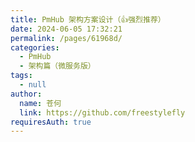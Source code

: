 ```yaml
---
title: PmHub 架构方案设计（👍强烈推荐）
date: 2024-06-05 17:32:21
permalink: /pages/61968d/
categories: 
  - PmHub
  - 架构篇（微服务版）
tags: 
  - null
author: 
  name: 苍何
  link: https://github.com/freestylefly
requiresAuth: true
---
```

